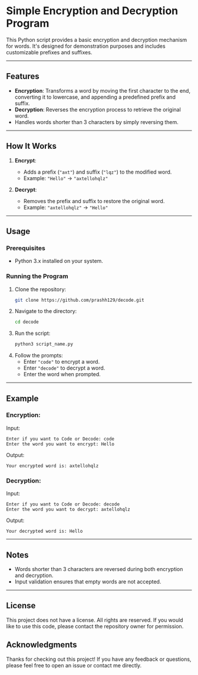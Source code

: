 # Simple Encryption and Decryption Program

This Python script provides a basic encryption and decryption mechanism for words. It's designed for demonstration purposes and includes customizable prefixes and suffixes.

---

## Features
- **Encryption**: Transforms a word by moving the first character to the end, converting it to lowercase, and appending a predefined prefix and suffix.
- **Decryption**: Reverses the encryption process to retrieve the original word.
- Handles words shorter than 3 characters by simply reversing them.

---

## How It Works
1. **Encrypt**:
   - Adds a prefix (`"axt"`) and suffix (`"lqz"`) to the modified word.
   - Example: `"Hello"` → `"axtellohqlz"`

2. **Decrypt**:
   - Removes the prefix and suffix to restore the original word.
   - Example: `"axtellohqlz"` → `"Hello"`

---

## Usage
### Prerequisites
- Python 3.x installed on your system.

### Running the Program
1. Clone the repository:
   ```bash
   git clone https://github.com/prashh129/decode.git
   ```
2. Navigate to the directory:
   ```bash
   cd decode
   ```
3. Run the script:
   ```bash
   python3 script_name.py
   ```
4. Follow the prompts:
   - Enter `"code"` to encrypt a word.
   - Enter `"decode"` to decrypt a word.
   - Enter the word when prompted.

---

## Example
### Encryption:
Input:
```
Enter if you want to Code or Decode: code
Enter the word you want to encrypt: Hello
```
Output:
```
Your encrypted word is: axtellohqlz
```

### Decryption:
Input:
```
Enter if you want to Code or Decode: decode
Enter the word you want to decrypt: axtellohqlz
```
Output:
```
Your decrypted word is: Hello
```

---

## Notes
- Words shorter than 3 characters are reversed during both encryption and decryption.
- Input validation ensures that empty words are not accepted.

---

## License
This project does not have a license. All rights are reserved. If you would like to use this code, please contact the repository owner for permission.

## Acknowledgments

Thanks for checking out this project! If you have any feedback or questions, please feel free to open an issue or contact me directly.

